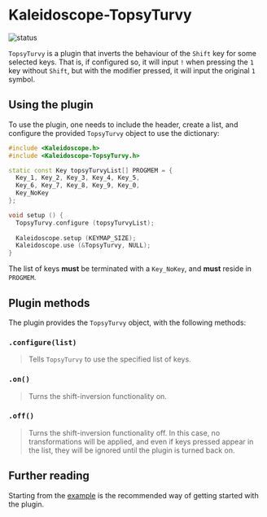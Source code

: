# Kaleidoscope-TopsyTurvy

![status][st:stable]

 [st:stable]: https://img.shields.io/badge/stable-✔-black.png?style=flat&colorA=44cc11&colorB=494e52
 [st:broken]: https://img.shields.io/badge/broken-X-black.png?style=flat&colorA=e05d44&colorB=494e52
 [st:experimental]: https://img.shields.io/badge/experimental----black.png?style=flat&colorA=dfb317&colorB=494e52

`TopsyTurvy` is a plugin that inverts the behaviour of the `Shift` key for some
selected keys. That is, if configured so, it will input `!` when pressing the
`1` key without `Shift`, but with the modifier pressed, it will input the
original `1` symbol.

## Using the plugin

To use the plugin, one needs to include the header, create a list, and configure
the provided `TopsyTurvy` object to use the dictionary:

```c++
#include <Kaleidoscope.h>
#include <Kaleidoscope-TopsyTurvy.h>

static const Key topsyTurvyList[] PROGMEM = {
  Key_1, Key_2, Key_3, Key_4, Key_5,
  Key_6, Key_7, Key_8, Key_9, Key_0,
  Key_NoKey
};

void setup () {
  TopsyTurvy.configure (topsyTurvyList);
  
  Kaleidoscope.setup (KEYMAP_SIZE);
  Kaleidoscope.use (&TopsyTurvy, NULL);
}
```

The list of keys **must** be terminated with a `Key_NoKey`, and **must** reside
in `PROGMEM`.

## Plugin methods

The plugin provides the `TopsyTurvy` object, with the following methods:

### `.configure(list)`

> Tells `TopsyTurvy` to use the specified list of keys.

### `.on()`

> Turns the shift-inversion functionality on.

### `.off()`

> Turns the shift-inversion functionality off. In this case, no transformations
> will be applied, and even if keys pressed appear in the list, they will be
> ignored until the plugin is turned back on.

## Further reading

Starting from the [example][plugin:example] is the recommended way of getting
started with the plugin.

 [plugin:example]: https://github.com/keyboardio/Kaleidoscope-TopsyTurvy/blob/master/examples/TopsyTurvy/TopsyTurvy.ino
